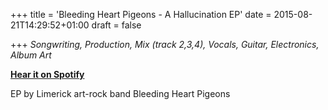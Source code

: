 +++
title = 'Bleeding Heart Pigeons - A Hallucination EP'
date = 2015-08-21T14:29:52+01:00
draft = false

+++
_Songwriting, Production, Mix (track 2,3,4), Vocals, Guitar, Electronics, Album Art_

[**Hear it on Spotify**](https://open.spotify.com/album/4jOCXmD7Qcxtyp9FLtaE12?si=R6G_cRCBQkWUbX_HMxF8Yw) 

EP by Limerick art-rock band Bleeding Heart Pigeons